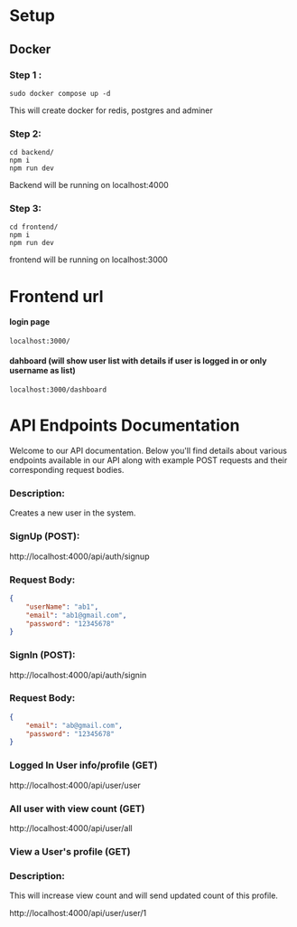 # Setup

## Docker
### Step 1 : 
```
sudo docker compose up -d
```
This will create docker for redis, postgres and adminer
### Step 2:
```
cd backend/
npm i
npm run dev

```
Backend will be running on localhost:4000
### Step 3: 
```
cd frontend/
npm i
npm run dev
```
frontend will be running on localhost:3000

# Frontend url
#### login page 
```
localhost:3000/
```
#### dahboard (will show user list with details if user is logged in or only username as list)
```
localhost:3000/dashboard
```


# API Endpoints Documentation

Welcome to our API documentation. Below you'll find details about various endpoints available in our API along with example POST requests and their corresponding request bodies.

<!-- ## 1. /users/create -->

### Description:
Creates a new user in the system.

### SignUp (POST):
http://localhost:4000/api/auth/signup
### Request Body:
```json
{
    "userName": "ab1",
    "email": "ab1@gmail.com",
    "password": "12345678"
}

```
### SignIn (POST):
http://localhost:4000/api/auth/signin
### Request Body:
```json
{
    "email": "ab@gmail.com",
    "password": "12345678"
}
```

### Logged In User info/profile (GET)
http://localhost:4000/api/user/user


### All user with view count (GET)
http://localhost:4000/api/user/all

### View a User's profile (GET)
### Description:
This will increase view count and will send updated count of this profile.

http://localhost:4000/api/user/user/1
